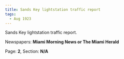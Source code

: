 ```yaml
---  
title: Sands Key lightstation traffic report  
tags:  
  - Aug 1923  
---  
```

  
Sands Key lightstation traffic report.  
  
Newspapers: **Miami Morning News or The Miami Herald**  
  
Page: **2**, Section: **N/A** 
